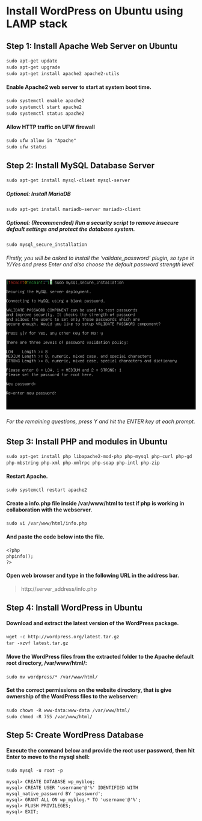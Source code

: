 # Install WordPress on Ubuntu using LAMP stack

## Step 1: Install Apache Web Server on Ubuntu

`sudo apt-get update`  
`sudo apt-get upgrade`  
`sudo apt-get install apache2 apache2-utils` 


#### Enable Apache2 web server to start at system boot time.

`sudo systemctl enable apache2`  
`sudo systemctl start apache2`  
`sudo systemctl status apache2`  

#### Allow HTTP traffic on UFW firewall

`sudo ufw allow in "Apache"`  
`sudo ufw status`


## Step 2: Install MySQL Database Server

`sudo apt-get install mysql-client mysql-server`

##### Optional: Install MariaDB

`sudo apt-get install mariadb-server mariadb-client`

##### Optional: (Recommended) Run a security script to remove insecure default settings and protect the database system.

`sudo mysql_secure_installation`

###### Firstly, you will be asked to install the ‘validate_password’ plugin, so type in Y/Yes and press Enter and also choose the default password strength level.

![alt text](https://github.com/chathu5002/WP_using_LAMP_stack/blob/main/Set-MySQL-Root-Password.png?raw=true)

###### For the remaining questions, press Y and hit the ENTER key at each prompt.

## Step 3: Install PHP and modules in Ubuntu

`sudo apt-get install php libapache2-mod-php php-mysql php-curl php-gd php-mbstring php-xml php-xmlrpc php-soap php-intl php-zip`

#### Restart Apache.

`sudo systemctl restart apache2`

#### Create a info.php file inside /var/www/html to test if php is working in collaboration with the webserver.

`sudo vi /var/www/html/info.php`

#### And paste the code below into the file.

```
<?php 
phpinfo();
?>
```

#### Open web browser and type in the following URL in the address bar.

> http://server_address/info.php


## Step 4: Install WordPress in Ubuntu

#### Download and extract the latest version of the WordPress package.

`wget -c http://wordpress.org/latest.tar.gz`  
`tar -xzvf latest.tar.gz`

#### Move the WordPress files from the extracted folder to the Apache default root directory, /var/www/html/:

`sudo mv wordpress/* /var/www/html/`

#### Set the correct permissions on the website directory, that is give ownership of the WordPress files to the webserver:

`sudo chown -R www-data:www-data /var/www/html/`  
`sudo chmod -R 755 /var/www/html/`

## Step 5: Create WordPress Database

#### Execute the command below and provide the root user password, then hit Enter to move to the mysql shell:

`sudo mysql -u root -p`

```
mysql> CREATE DATABASE wp_myblog;
mysql> CREATE USER 'username'@'%' IDENTIFIED WITH mysql_native_password BY 'password';
mysql> GRANT ALL ON wp_myblog.* TO 'username'@'%';
mysql> FLUSH PRIVILEGES;
mysql> EXIT;
```


